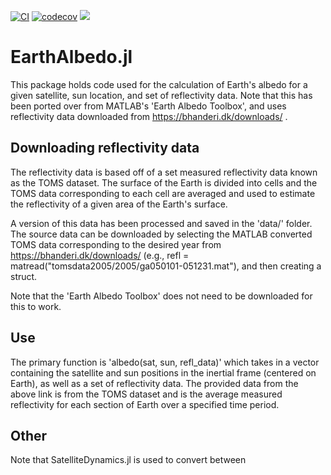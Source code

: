 [![CI](https://github.com/RoboticExplorationLab/EarthAlbedo.jl/actions/workflows/CI.yml/badge.svg)](https://github.com/RoboticExplorationLab/EarthAlbedo.jl/actions/workflows/CI.yml)
[![codecov](https://codecov.io/gh/RoboticExplorationLab/EarthAlbedo.jl/branch/main/graph/badge.svg?token=KVSPWD43MP)](https://codecov.io/gh/RoboticExplorationLab/EarthAlbedo.jl)
[![](https://img.shields.io/badge/docs-stable-blue.svg)](http://roboticexplorationlab.org/EarthAlbedo.jl/dev/)

# EarthAlbedo.jl

This package holds code used for the calculation of Earth's albedo for a given satellite, sun location, and set of reflectivity data. Note that this has been ported over from MATLAB's 'Earth Albedo Toolbox', and uses reflectivity data downloaded from https://bhanderi.dk/downloads/ .

## Downloading reflectivity data

The reflectivity data is based off of a set measured reflectivity data known as the TOMS dataset. The surface of the Earth is divided into cells and the TOMS data corresponding to each cell are averaged and used to estimate the reflectivity of a given area of the Earth's surface. 

A version of this data has been processed and saved in the 'data/' folder. The source data can be downloaded by selecting the MATLAB converted TOMS data corresponding to the desired year from https://bhanderi.dk/downloads/  (e.g., refl = matread("tomsdata2005/2005/ga050101-051231.mat"), and then creating a struct.

Note that the 'Earth Albedo Toolbox' does not need to be downloaded for this to work.

## Use 

The primary function is 'albedo(sat, sun, refl_data)' which takes in a vector containing the satellite and sun positions in the inertial frame (centered on Earth), as well as a set of reflectivity data. The provided data from the above link is from the TOMS dataset and is the average measured reflectivity for each section of Earth over a specified time period.


## Other
Note that SatelliteDynamics.jl is used to convert between 